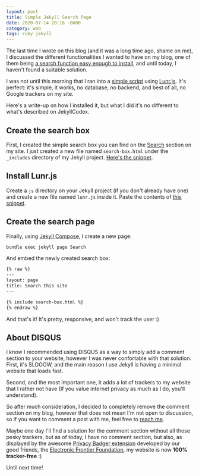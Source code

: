 ```yaml
---
layout: post
title: Simple Jekyll Search Page
date: 2020-07-14 20:16 -0600
category: web
tags: ruby jekyll
---
```


The last time I wrote on this blog (and it was a long time ago, shame on me), I discussed the different functionalities I wanted to have on my blog, one of them being [a search function easy enough to install](https://andres.world/2020/03/18/jekyll-first-review/), and until today, I haven't found a suitable solution.

I was not until this morning that I ran into a [simple script](https://jekyllcodex.org/without-plugin/search-lunr/) using [Lunr.js](https://lunrjs.com/). It's perfect: it's simple, it works, no database, no backend, and best of all, no Google trackers on my site.

Here's a write-up on how I installed it, but what I did it's no different to what's described on JekyllCodex.

<!--more-->

## Create the search box

First, I created the simple search box you can find on the [Search](http://andres.world/Search/) section on my site. I just created a new file named `search-box.html` under the `_includes` directory of my Jekyll project. [Here's the snippet](https://raw.githubusercontent.com/jhvanderschee/jekyllcodex/gh-pages/_includes/search-lunr.html).

## Install Lunr.js

Create a `js` directory on your Jekyll project (if you don't already have one) and create a new file named `lunr.js` inside it. Paste the contents of [this snippet](https://raw.githubusercontent.com/jhvanderschee/jekyllcodex/gh-pages/js/lunr.js).

## Create the search page

Finally, using [Jekyll Compose](https://github.com/jekyll/jekyll-compose), I create a new page:
```bash
bundle exec jekyll page Search
```

And embed the newly created search box:
```html
{% raw %}
---
layout: page
title: Search this site
---

{% include search-box.html %}
{% endraw %}
```

And that's it! It's pretty, responsive, and won't track the user :)

## About DISQUS

I know I recommended using DISQUS as a way to simply add a comment section to your website, however I was never confortable with that solution. First, it's SLOOOW, and the main reason I use Jekyll is having a minimal website that loads fast.

Second, and the most important one, it adds a lot of trackers to my website that I rather not have (If you value internet privacy as much as I do, you'll understand).

So after much consideration, I decided to completely remove the comment section on my blog, however that does not mean I'm not open to discussion, so if you want to comment a post with me, feel free to [reach me](http://andres.world/about/).

Maybe one day I'll find a solution for the comment section without all those pesky trackers, but as of today, I have no comment section, but also, as displayed by the awesome [Privacy Badger extension](https://privacybadger.org/) developed by our good friends, the [Electronic Frontier Foundation](https://www.eff.org/), my website is now **100% tracker-free** :)

Until next time!
